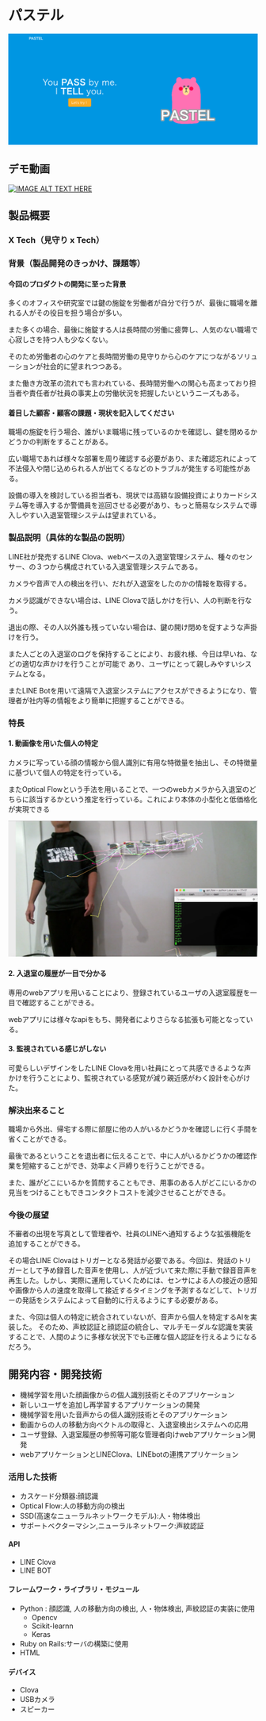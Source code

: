 # パステル
![pastel](top.png "pastel")

## デモ動画
[![IMAGE ALT TEXT HERE](http://img.youtube.com/vi/dojHBnchxBM/0.jpg)](http://www.youtube.com/watch?v=dojHBnchxBM)

## 製品概要
### X Tech（見守り x Tech）

### 背景（製品開発のきっかけ、課題等）
#### 今回のプロダクトの開発に至った背景

多くのオフィスや研究室では鍵の施錠を労働者が自分で行うが、最後に職場を離れる人がその役目を担う場合が多い。

また多くの場合、最後に施錠する人は長時間の労働に疲弊し、人気のない職場で心寂しさを持つ人も少なくない。

そのため労働者の心のケアと長時間労働の見守りから心のケアにつながるソリューションが社会的に望まれつつある。

また働き方改革の流れでも言われている、長時間労働への関心も高まっており担当者や責任者が社員の事実上の労働状況を把握したいというニーズもある。


#### 着目した顧客・顧客の課題・現状を記入してください

職場の施錠を行う場合、誰がいま職場に残っているのかを確認し、鍵を閉めるかどうかの判断をすることがある。

広い職場であれば様々な部署を周り確認する必要があり、また確認忘れによって不法侵入や閉じ込められる人が出てくるなどのトラブルが発生する可能性がある。

設備の導入を検討している担当者も、現状では高額な設備投資によりカードシステム等を導入するか警備員を巡回させる必要があり、もっと簡易なシステムで導入しやすい入退室管理システムは望まれている。


### 製品説明（具体的な製品の説明）
LINE社が発売するLINE Clova、webベースの入退室管理システム、種々のセンサー、の３つから構成されている入退室管理システムである。

カメラや音声で人の検出を行い、だれが入退室をしたのかの情報を取得する。

カメラ認識ができない場合は、LINE Clovaで話しかけを行い、人の判断を行なう。

退出の際、その人以外誰も残っていない場合は、鍵の開け閉めを促すような声掛けを行う。

また人ごとの入退室のログを保持することにより、お疲れ様、今日は早いね、などの適切な声かけを行うことが可能で
あり、ユーザにとって親しみやすいシステムとなる。

またLINE Botを用いて遠隔で入退室システムにアクセスができるようになり、管理者が社内等の情報をより簡単に把握することができる。


### 特長

#### 1. 動画像を用いた個人の特定
カメラに写っている顔の情報から個人識別に有用な特徴量を抽出し、その特徴量に基づいて個人の特定を行っている。

またOptical Flowという手法を用いることで、一つのwebカメラから入退室のどちらに該当するかという推定を行っている。これにより本体の小型化と低価格化が実現できる

[![Product Name](image2.png)](https://youtu.be/dreP7OZe50g)

#### 2. 入退室の履歴が一目で分かる
専用のwebアプリを用いることにより、登録されているユーザの入退室履歴を一目で確認することができる。

webアプリには様々なapiをもち、開発者によりさらなる拡張も可能となっている。

#### 3. 監視されている感じがしない
可愛らしいデザインをしたLINE Clovaを用い社員にとって共感できるような声かけを行うことにより、監視されている感覚が減り親近感がわく設計を心がけた。

### 解決出来ること

職場から外出、帰宅する際に部屋に他の人がいるかどうかを確認しに行く手間を省くことができる。

最後であるということを退出者に伝えることで、中に人がいるかどうかの確認作業を短縮することができ、効率よく戸締りを行うことができる。

また、誰がどこにいるかを質問することもでき、用事のある人がどこにいるかの見当をつけることもできコンタクトコストを減少させることができる。

### 今後の展望
不審者の出現を写真として管理者や、社員のLINEへ通知するような拡張機能を追加することができる。

その場合LINE Clovaはトリガーとなる発話が必要である。今回は、発話のトリガーとして予め録音した音声を使用し、人が近づいて来た際に手動で録音音声を再生した。しかし、実際に運用していくためには、センサによる人の接近の感知や画像から人の速度を取得して接近するタイミングを予測するなどして、トリガーの発話をシステムによって自動的に行えるようにする必要がある。

また、今回は個人の特定に統合されていないが、音声から個人を特定するAIを実装した。
そのため、声紋認証と顔認証の統合し、マルチモーダルな認識を実装することで、人間のように多様な状況下でも正確な個人認証を行えるようになるだろう。

## 開発内容・開発技術

* 機械学習を用いた顔画像からの個人識別技術とそのアプリケーション
* 新しいユーザを追加し再学習するアプリケーションの開発
* 機械学習を用いた音声からの個人識別技術とそのアプリケーション
* 動画からの人の移動方向ベクトルの取得と、入退室検出システムへの応用
* ユーザ登録、入退室履歴の参照等可能な管理者向けwebアプリケーション開発
* webアプリケーションとLINEClova、LINEbotの連携アプリケーション


### 活用した技術
* カスケード分類器:顔認識
* Optical Flow:人の移動方向の検出
* SSD(高速なニューラルネットワークモデル):人・物体検出
* サポートベクターマシン,ニューラルネットワーク:声紋認証

#### API
* LINE Clova
* LINE BOT

#### フレームワーク・ライブラリ・モジュール
* Python : 顔認識, 人の移動方向の検出, 人・物体検出, 声紋認証の実装に使用
	* Opencv
	* Scikit-learnn
	* Keras
* Ruby on Rails:サーバの構築に使用
* HTML

#### デバイス
* Clova
* USBカメラ
* スピーカー
